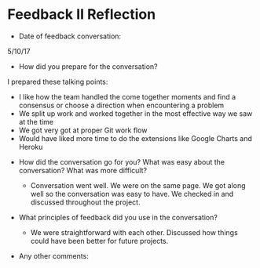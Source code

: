 # Feedback II Reflection

* Date of feedback conversation: 

5/10/17

* How did you prepare for the conversation? 

I prepared these talking points:
  - I like how the team handled the come together moments and find a consensus or choose a direction when encountering a problem
  - We split up work and worked together in the most effective way we saw at the time
  - We got very got at proper Git work flow
  - Would have liked more time to do the extensions like Google Charts and Heroku

* How did the conversation go for you? What was easy about the conversation? What was more difficult? 

  - Conversation went well. We were on the same page. We got along well so the conversation was easy to have. We checked in and discussed throughout the project.

* What principles of feedback did you use in the conversation?

  - We were straightforward with each other. Discussed how things could have been better for future projects.

* Any other comments:
